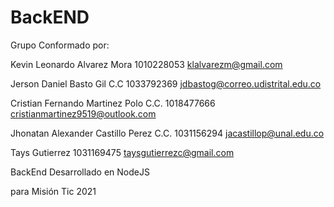 # BackEND

Grupo Conformado por:

Kevin Leonardo Alvarez Mora 1010228053 klalvarezm@gmail.com

Jerson Daniel Basto Gil C.C 1033792369 jdbastog@correo.udistrital.edu.co

Cristian Fernando Martinez Polo C.C. 1018477666 cristianmartinez9519@outlook.com

Jhonatan Alexander Castillo Perez C.C. 1031156294 jacastillop@unal.edu.co

Tays Gutierrez 1031169475 taysgutierrezc@gmail.com


BackEnd Desarrollado en NodeJS 

para Misión Tic 2021


